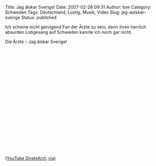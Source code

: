 Title: Jag älskar Sverige!
Date: 2007-02-26 09:31
Author: tom
Category: Schweden
Tags: Deutschland, Lustig, Musik, Video
Slug: jag-aelskar-sverige
Status: published

Ich scheine nicht genügend Fan der Ärzte zu sein, denn ihren herrlich
absurden Lobgesang auf Schweden kannte ich noch gar nicht.

<p>
Die Ärzte – Jag älskar Sverige!  

<object width="425" height="350">
<param name="movie" value="http://www.youtube.com/v/waNl2uYfoH4"></param><param name="wmode" value="transparent"></param>

<embed src="http://www.youtube.com/v/waNl2uYfoH4" type="application/x-shockwave-flash" wmode="transparent" width="425" height="350">
</embed>
</object>
  
([YouTube DirektArzt](http://www.youtube.com/watch?v=waNl2uYfoH4),
[via](http://torsoen.blogsport.de/2007/02/25/jag-alskar-sverige-2/))

</p>


